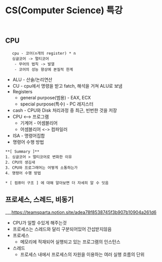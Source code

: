 # CS(Computer Science) 특강
<br>   

## CPU
```   
   cpu - 코어(n개의 register) * n   
   싱글코어 -> 멀티코어   
    - 무어의 법칙 -> 발열
    - 코어의 성능 향상에 본질적 한계
``` 
 * ALU - 산술/논리연산
 * CU - cpu에서 명령을 받고 fatch, 해석을 거쳐 ALU로 보냄
 * Registers   
    - general purpose(범용) - EAX, ECX
    - special purpose(특수) - PC 레지스터
 * cash - CPU와 Disk 처리과정 중 최근, 빈번한 것을 저장
 * CPU <--> 프로그램
   - 기계어 - 어셈블리어
   - 어셈블리어 <-> 컴파일러
 * ISA - 명령어집합
 * 명령어 수행 방법
```
**[ Summary ]** 
1. 싱글코어 > 멀티코어로 변화한 이유
2. CPU의 생김새
3. CPU와 프로그래머는 어떻게 소통하는가
4. 명령어 수행 방법

* [ 컴퓨터 구조 ] 에 대해 알아보면 더 자세히 알 수 잇음
```
## 프로세스, 스레드, 비동기 
___https://teamsparta.notion.site/adea78f8538745f3b907b10904a261d6
 * CPU가 일할 수있게 해주는것
 * 프로세스는 스레드와 달리 구분되어있어 간섭받지않음
 * 프로세스
   - 메모리에 적재되어 실행되고 있는 프로그램의 인스턴스
 * 스레드
   - 프로세스 내에서 프로세스의 자원을 이용하는 여러 실행 흐름의 단위

